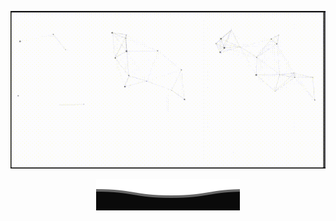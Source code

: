 <p align="center">
  <img src="/githubgif.gif" alt="Hi there, I'm Mehmood Sheikh 👋 ">
</p>

<p align="center">
        <img src="/Bottom.svg" alt="Github Stats" />
</p>
